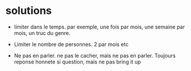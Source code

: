 # solutions


- limiter dans le temps. par exemple, une fois par mois, une semaine par mois, un truc du genre.

- Limiter le nombre de personnes. 2 par mois etc

- Ne pas en parler. ne pas le cacher, mais ne pas en parler. Toujours reponse honnete si question, mais ne pas bring it up